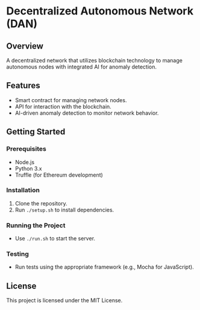 # Decentralized Autonomous Network (DAN)

## Overview
A decentralized network that utilizes blockchain technology to manage autonomous nodes with integrated AI for anomaly detection.

## Features
- Smart contract for managing network nodes.
- API for interaction with the blockchain.
- AI-driven anomaly detection to monitor network behavior.

## Getting Started

### Prerequisites
- Node.js
- Python 3.x
- Truffle (for Ethereum development)

### Installation
1. Clone the repository.
2. Run `./setup.sh` to install dependencies.

### Running the Project
- Use `./run.sh` to start the server.

### Testing
- Run tests using the appropriate framework (e.g., Mocha for JavaScript).

## License
This project is licensed under the MIT License.
